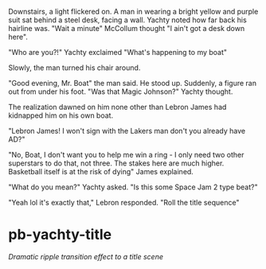 Downstairs, a light flickered on. A man in wearing a bright yellow and purple suit sat behind a steel desk, facing a wall. Yachty noted how far back his hairline was.
"Wait a minute" McCollum thought "I ain't got a desk down here".

"Who are you?!" Yachty exclaimed "What's happening to my boat"

Slowly, the man turned his chair around.

"Good evening, Mr. Boat" the man said. He stood up. Suddenly, a figure ran out from under his foot. "Was that Magic Johnson?" Yachty thought.

The realization dawned on him none other than Lebron James had kidnapped him on his own boat. 

"Lebron James! I won't sign with the Lakers man don't you already have AD?" 

"No, Boat, I don't want you to help me win a ring - I only need two other superstars to do that, not three. The stakes here are much higher. Basketball itself is at the risk of dying" James explained.

"What do you mean?" Yachty asked. "Is this some Space Jam 2 type beat?"

"Yeah lol it's exactly that," Lebron responded. "Roll the title sequence"

# pb-yachty-title
*Dramatic ripple transition effect to a title scene*
